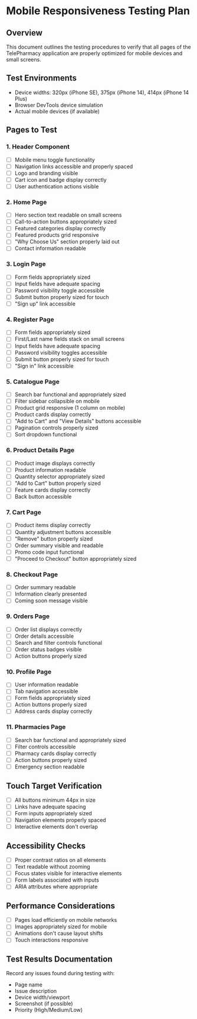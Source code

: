 # Mobile Responsiveness Testing Plan

## Overview
This document outlines the testing procedures to verify that all pages of the TelePharmacy application are properly optimized for mobile devices and small screens.

## Test Environments
- Device widths: 320px (iPhone SE), 375px (iPhone 14), 414px (iPhone 14 Plus)
- Browser DevTools device simulation
- Actual mobile devices (if available)

## Pages to Test

### 1. Header Component
- [ ] Mobile menu toggle functionality
- [ ] Navigation links accessible and properly spaced
- [ ] Logo and branding visible
- [ ] Cart icon and badge display correctly
- [ ] User authentication actions visible

### 2. Home Page
- [ ] Hero section text readable on small screens
- [ ] Call-to-action buttons appropriately sized
- [ ] Featured categories display correctly
- [ ] Featured products grid responsive
- [ ] "Why Choose Us" section properly laid out
- [ ] Contact information readable

### 3. Login Page
- [ ] Form fields appropriately sized
- [ ] Input fields have adequate spacing
- [ ] Password visibility toggle accessible
- [ ] Submit button properly sized for touch
- [ ] "Sign up" link accessible

### 4. Register Page
- [ ] Form fields appropriately sized
- [ ] First/Last name fields stack on small screens
- [ ] Input fields have adequate spacing
- [ ] Password visibility toggles accessible
- [ ] Submit button properly sized for touch
- [ ] "Sign in" link accessible

### 5. Catalogue Page
- [ ] Search bar functional and appropriately sized
- [ ] Filter sidebar collapsible on mobile
- [ ] Product grid responsive (1 column on mobile)
- [ ] Product cards display correctly
- [ ] "Add to Cart" and "View Details" buttons accessible
- [ ] Pagination controls properly sized
- [ ] Sort dropdown functional

### 6. Product Details Page
- [ ] Product image displays correctly
- [ ] Product information readable
- [ ] Quantity selector appropriately sized
- [ ] "Add to Cart" button properly sized
- [ ] Feature cards display correctly
- [ ] Back button accessible

### 7. Cart Page
- [ ] Product items display correctly
- [ ] Quantity adjustment buttons accessible
- [ ] "Remove" button properly sized
- [ ] Order summary visible and readable
- [ ] Promo code input functional
- [ ] "Proceed to Checkout" button appropriately sized

### 8. Checkout Page
- [ ] Order summary readable
- [ ] Information clearly presented
- [ ] Coming soon message visible

### 9. Orders Page
- [ ] Order list displays correctly
- [ ] Order details accessible
- [ ] Search and filter controls functional
- [ ] Order status badges visible
- [ ] Action buttons properly sized

### 10. Profile Page
- [ ] User information readable
- [ ] Tab navigation accessible
- [ ] Form fields appropriately sized
- [ ] Action buttons properly sized
- [ ] Address cards display correctly

### 11. Pharmacies Page
- [ ] Search bar functional and appropriately sized
- [ ] Filter controls accessible
- [ ] Pharmacy cards display correctly
- [ ] Action buttons properly sized
- [ ] Emergency section readable

## Touch Target Verification
- [ ] All buttons minimum 44px in size
- [ ] Links have adequate spacing
- [ ] Form inputs appropriately sized
- [ ] Navigation elements properly spaced
- [ ] Interactive elements don't overlap

## Accessibility Checks
- [ ] Proper contrast ratios on all elements
- [ ] Text readable without zooming
- [ ] Focus states visible for interactive elements
- [ ] Form labels associated with inputs
- [ ] ARIA attributes where appropriate

## Performance Considerations
- [ ] Pages load efficiently on mobile networks
- [ ] Images appropriately sized for mobile
- [ ] Animations don't cause layout shifts
- [ ] Touch interactions responsive

## Test Results Documentation
Record any issues found during testing with:
- Page name
- Issue description
- Device width/viewport
- Screenshot (if possible)
- Priority (High/Medium/Low)
